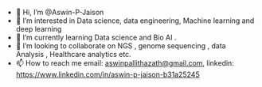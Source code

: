 - 👋 Hi, I’m @Aswin-P-Jaison
- 👀 I’m interested in Data science, data engineering, Machine learning and deep learning
- 🌱 I’m currently learning Data science and Bio AI .
- 💞️ I’m looking to collaborate on NGS , genome sequencing , data Analysis , Healthcare analytics etc.
- 📫 How to reach me email: aswinpallithazath@gmail.com, linkedin: https://www.linkedin.com/in/aswin-p-jaison-b31a25245

<!---
Aswin-P-Jaison/Aswin-P-Jaison is a ✨ special ✨ repository because its `README.md` (this file) appears on your GitHub profile.
You can click the Preview link to take a look at your changes.
--->

